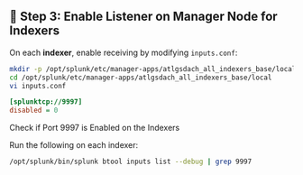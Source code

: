 ## 🎯 Step 3: Enable Listener on Manager Node for Indexers

On each **indexer**, enable receiving by modifying `inputs.conf`:
```bash
mkdir -p /opt/splunk/etc/manager-apps/atlgsdach_all_indexers_base/local
cd /opt/splunk/etc/manager-apps/atlgsdach_all_indexers_base/local
vi inputs.conf
```
```ini
[splunktcp://9997]
disabled = 0
```
Check if Port 9997 is Enabled on the Indexers

Run the following on each indexer:
```sh
/opt/splunk/bin/splunk btool inputs list --debug | grep 9997
```